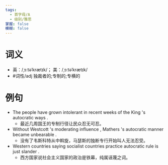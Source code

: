```yaml
---
tags:
  - 首字母/A
  - 级别/雅思
掌握: false
模糊: false
---
```

# 词义
- 英：/ˌɔːtəˈkrætɪk/； 美：/ˌɔːtəˈkrætɪk/
- #词性/adj  独裁者的;专制的;专横的
# 例句
- The people have grown intolerant in recent weeks of the King 's autocratic ways .
	- 最近几周国王的专制行径让民众忍无可忍。
- Without Westcott 's moderating influence , Mathers 's autocratic manner became unbearable .
	- 没有了韦斯科特从中斡旋，马瑟斯的独断专行开始叫人无法忍受。
- Western countries saying socialist countries practice autocratic rule is just slander .
	- 西方国家说社会主义国家的政治是铁幕，纯属诬蔑之词。
